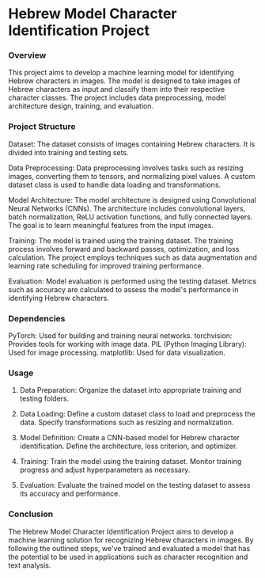 # Hebrew Model Character Identification Project
### Overview
This project aims to develop a machine learning model for identifying Hebrew characters in images. The model is designed to take images of Hebrew characters as input and classify them into their respective character classes. The project includes data preprocessing, model architecture design, training, and evaluation.

### Project Structure
Dataset: The dataset consists of images containing Hebrew characters. It is divided into training and testing sets.

Data Preprocessing: Data preprocessing involves tasks such as resizing images, converting them to tensors, and normalizing pixel values. A custom dataset class is used to handle data loading and transformations.

Model Architecture: The model architecture is designed using Convolutional Neural Networks (CNNs). The architecture includes convolutional layers, batch normalization, ReLU activation functions, and fully connected layers. The goal is to learn meaningful features from the input images.

Training: The model is trained using the training dataset. The training process involves forward and backward passes, optimization, and loss calculation. The project employs techniques such as data augmentation and learning rate scheduling for improved training performance.

Evaluation: Model evaluation is performed using the testing dataset. Metrics such as accuracy are calculated to assess the model's performance in identifying Hebrew characters.

### Dependencies
PyTorch: Used for building and training neural networks.
torchvision: Provides tools for working with image data.
PIL (Python Imaging Library): Used for image processing.
matplotlib: Used for data visualization.

### Usage
1. Data Preparation: Organize the dataset into appropriate training and testing folders.

2. Data Loading: Define a custom dataset class to load and preprocess the data. Specify transformations such as resizing and normalization.

3. Model Definition: Create a CNN-based model for Hebrew character identification. Define the architecture, loss criterion, and optimizer.

4. Training: Train the model using the training dataset. Monitor training progress and adjust hyperparameters as necessary.

5. Evaluation: Evaluate the trained model on the testing dataset to assess its accuracy and performance.
   
### Conclusion 
The Hebrew Model Character Identification Project aims to develop a machine learning solution for recognizing Hebrew characters in images. By following the outlined steps, we've trained and evaluated a model that has the potential to be used in applications such as character recognition and text analysis.

